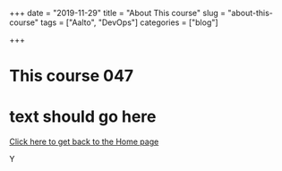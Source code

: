 +++ 
date = "2019-11-29"
title = "About This course"
slug = "about-this-course" 
tags = ["Aalto", "DevOps"]
categories = ["blog"]

+++
# This course 047

# text should go here

[Click here to get back to the Home page](../../)

Y
